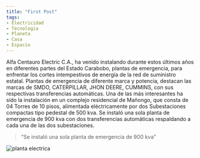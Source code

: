 ```yaml
---
title: "First Post"
tags:
- Electricidad
- Tecnologia
- Planeta
- Casa
- Espacio
---
```


Alfa Centauro Electric C.A., ha venido instalando durante estos últimos años en diferentes partes del Estado Carabobo, plantas de emergencia, para enfrentar los cortes intempestivos de energía de la red de suministro estatal. Plantas de emergencia de diferente marca y potencia, destacan las marcas de SMDO, CATERPILLAR, JHON DEERE, CUMMINS, con sus respectivas transferencias automáticas. Una de las más interesantes ha sido la instalación en un complejo residencial de Mañongo, que consta de 04 Torres de 10 pisos, alimentada eléctricamente por dos Subestaciones compactas tipo pedestal de 500 kva. Se instaló una sola planta de emergencia de 900 kva con dos transferencias automáticas respaldando a cada una de las dos subestaciones.

> “Se instaló una sola planta de emergencia de 900 kva”

![planta electrica](/uploads/plantaelectrica.jpg)
